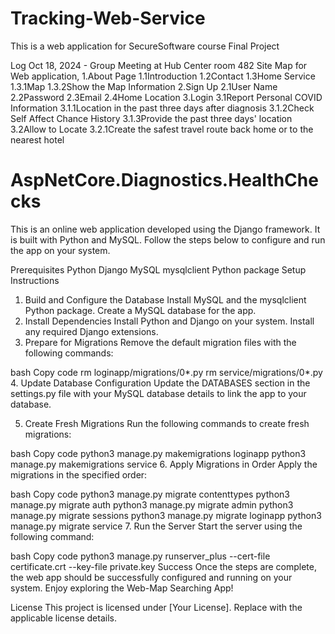 # Tracking-Web-Service
This is a web application for SecureSoftware course Final Project

Log Oct 18, 2024 - Group Meeting at Hub Center room 482
Site Map for Web application,
1.About Page
1.1Introduction
1.2Contact
1.3Home Service
1.3.1Map
1.3.2Show the Map Information
2.Sign Up
2.1User Name
2.2Password
2.3Email
2.4Home Location
3.Login
3.1Report Personal COVID Information
3.1.1Location in the past three days after diagnosis
3.1.2Check Self Affect Chance History
3.1.3Provide the past three days' location
3.2Allow to Locate
3.2.1Create the safest travel route back home or to the nearest hotel




# AspNetCore.Diagnostics.HealthChecks

This is an online web application developed using the Django framework. It is built with Python and MySQL. Follow the steps below to configure and run the app on your system.

Prerequisites
Python
Django
MySQL
mysqlclient Python package
Setup Instructions
1. Build and Configure the Database
Install MySQL and the mysqlclient Python package.
Create a MySQL database for the app.
2. Install Dependencies
Install Python and Django on your system.
Install any required Django extensions.
3. Prepare for Migrations
Remove the default migration files with the following commands:

bash
Copy code
rm loginapp/migrations/0*.py
rm service/migrations/0*.py
4. Update Database Configuration
Update the DATABASES section in the settings.py file with your MySQL database details to link the app to your database.

5. Create Fresh Migrations
Run the following commands to create fresh migrations:

bash
Copy code
python3 manage.py makemigrations loginapp
python3 manage.py makemigrations service
6. Apply Migrations in Order
Apply the migrations in the specified order:

bash
Copy code
python3 manage.py migrate contenttypes
python3 manage.py migrate auth
python3 manage.py migrate admin
python3 manage.py migrate sessions
python3 manage.py migrate loginapp
python3 manage.py migrate service
7. Run the Server
Start the server using the following command:

bash
Copy code
python3 manage.py runserver_plus --cert-file certificate.crt --key-file private.key
Success
Once the steps are complete, the web app should be successfully configured and running on your system. Enjoy exploring the Web-Map Searching App!

License
This project is licensed under [Your License]. Replace with the applicable license details.
